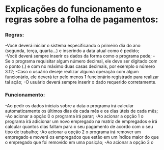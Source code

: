 <h1><b>Explicações do funcionamento e regras sobre a folha de pagamentos:</b></h1>
  <h3>Regras:</h3>
    -Você deverá iniciar o sistema especificando o primeiro dia do ano (segunda, terça, quarta...) e inserindo a data atual como é pedido;<br>
    -Você deverá sempre inserir os dados da forma como o programa pede;
    -Se o programa requisitar algum número decimal, ele deve ser digitado com o ponto (.) e com no máximo duas casas decimais, por exemplo o número 3.12;
    -Caso o usuário deseje realizar alguma operação com algum funcionário, ele deverá ter pelo menos 1 funcionário registrado para realizar tal ação;
    -O usuário deverá sempre inserir o dado requerido corretamente.
    
  <h3>Funcionamento:</h3>
  -Ao pedir os dados iniciais sobre a data o programa irá calcular automaticamente os últimos dias de cada mês e os dias úteis de cada mês;
  -Ao acionar a opção 0 o programa irá parar;
  -Ao acionar a opção 1 o programa irá adicionar um novo empregado na matriz de empregados e irá calcular quantos dias faltam para o seu pagamento de acordo com o seu tipo de trabalho;
  -Ao acionar a opção 2 o programa irá remover um empregado e moverá os empregados que estão em um índice maior do que o empregado que foi removido em uma posição;
  -Ao acionar a opção 3 o 
